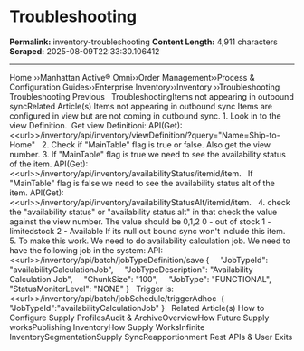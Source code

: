 # Troubleshooting

**Permalink:** inventory-troubleshooting
**Content Length:** 4,911 characters
**Scraped:** 2025-08-09T22:33:30.106412

---

Home &rsaquo;&rsaquo;Manhattan Active® Omni&rsaquo;&rsaquo;Order Management&rsaquo;&rsaquo;Process & Configuration Guides&rsaquo;&rsaquo;Enterprise Inventory&rsaquo;&rsaquo;Inventory ››Troubleshooting Troubleshooting Previous &nbsp; TroubleshootingItems not appearing in outbound syncRelated Article(s) Items not appearing in outbound sync Items are configured in view but are not coming in outbound sync. 1. Look in to the view Definition.&nbsp; Get view Definitioni: API(Get): &lt;&lt;url&gt;&gt;/inventory/api/inventory/viewDefinition/?query=&quot;Name=Ship-to-Home&quot; &nbsp; 2. Check if &quot;MainTable&quot; flag is true or false. Also get the view number. 3. If &quot;MainTable&quot; flag is true we need to see the availability status of the item. API(Get): &lt;&lt;url&gt;&gt;/inventory/api/inventory/availabilityStatus/itemid/item. &nbsp; If &quot;MainTable&quot; flag is false we need to see the availability status alt of the item. API(Get): &lt;&lt;url&gt;&gt;/inventory/api/inventory/availabilityStatusAlt/itemid/item. &nbsp; 4. check the &quot;availability status&quot; or &quot;availability status alt&quot; in that check the value against the view number. The value should be 0,1,2 0 - out of stock 1 - limitedstock 2 - Available If its null out bound sync won&#39;t include this item.&nbsp; 5. To make this work. We need to do availability calculation job. We need to have the following job in the system: API: &lt;&lt;url&gt;&gt;/inventory/api/batch/jobTypeDefinition/save { &nbsp;&nbsp;&nbsp; &quot;JobTypeId&quot;: &quot;availabilityCalculationJob&quot;, &nbsp;&nbsp;&nbsp; &quot;JobTypeDescription&quot;: &quot;Availability Calculation Job&quot;, &nbsp;&nbsp;&nbsp; &quot;ChunkSize&quot;: &quot;100&quot;, &nbsp;&nbsp;&nbsp; &quot;JobType&quot;: &quot;FUNCTIONAL&quot;, &nbsp;&nbsp;&nbsp; &quot;StatusMonitorLevel&quot;: &quot;NONE&quot; } &nbsp; Trigger is: &lt;&lt;url&gt;&gt;/inventory/api/batch/jobSchedule/triggerAdhoc&nbsp; { &nbsp;&nbsp;&nbsp;&nbsp;&nbsp;&nbsp;&nbsp;&nbsp;&nbsp;&nbsp;&nbsp;&nbsp;&nbsp;&nbsp;&nbsp; &quot;JobTypeId&quot;:&quot;availabilityCalculationJob&quot; } &nbsp; Related Article(s) How to Configure Supply ProfilesAudit & ArchiveOverviewHow Future Supply worksPublishing InventoryHow Supply WorksInfinite InventorySegmentationSupply SyncReapportionment Rest APIs & User Exits